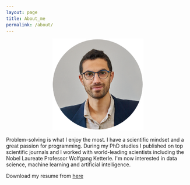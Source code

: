 ```yaml
---
layout: page
title: About_me
permalink: /about/
---
```


<p style="text-align:center;"><img src="/asset/images/about/me_r.png" alt="Me" height="250" width="250"></p>

Problem-solving is what I enjoy the most. I have a scientific mindset and a great passion for programming. During my PhD studies I published on top scientific journals and I worked with world-leading scientists including the Nobel Laureate Professor Wolfgang Ketterle.
I'm now interested in data science, machine learning and artificial intelligence.

Download my resume from [here]({{site.url}}/asset/pdf/Andrea_Amico_Resume.pdf)